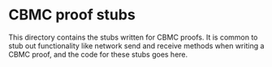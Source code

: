 # CBMC proof stubs

This directory contains the stubs written for CBMC proofs. It is common to stub
out functionality like network send and receive methods when writing a CBMC
proof, and the code for these stubs goes here.
